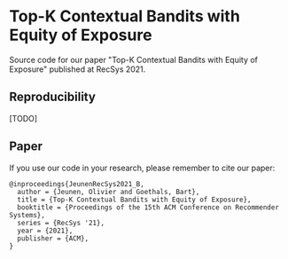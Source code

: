 # Top-K Contextual Bandits with Equity of Exposure
Source code for our paper "Top-K Contextual Bandits with Equity of Exposure" published at RecSys 2021.



## Reproducibility

[TODO]

## Paper
If you use our code in your research, please remember to cite our paper:

    @inproceedings{JeunenRecSys2021_B,
      author = {Jeunen, Olivier and Goethals, Bart},
      title = {Top-K Contextual Bandits with Equity of Exposure},
      booktitle = {Proceedings of the 15th ACM Conference on Recommender Systems},
      series = {RecSys '21},
      year = {2021},
      publisher = {ACM},
    }
